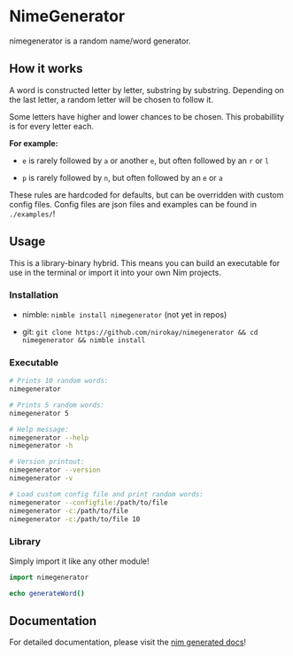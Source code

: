 # NimeGenerator

nimegenerator is a random name/word generator.

## How it works

A word is constructed letter by letter, substring by substring. Depending on the last letter, a random letter will be chosen to follow it.

Some letters have higher and lower chances to be chosen. This probabillity is for every letter each.

**For example:**

* `e` is rarely followed by `a` or another `e`, but often followed by an `r` or `l`

* `p` is rarely followed by `n`, but often followed by an `e` or `a`

These rules are hardcoded for defaults, but can be overridden with custom config files. Config files are json files and examples can be found in `./examples/`!

## Usage

This is a library-binary hybrid. This means you can build an executable for use in the terminal or import it into your own Nim projects.

### Installation

* nimble: `nimble install nimegenerator` (not yet in repos)

* git: `git clone https://github.com/nirokay/nimegenerator && cd nimegenerator && nimble install`

### Executable

```bash
# Prints 10 random words:
nimegenerator

# Prints 5 random words:
nimegenerator 5

# Help message:
nimegenerator --help
nimegenerator -h

# Version printout:
nimegenerator --version
nimegenerator -v

# Load custom config file and print random words:
nimegenerator --configfile:/path/to/file
nimegenerator -c:/path/to/file
nimegenerator -c:/path/to/file 10
```

### Library

Simply import it like any other module!

```nim
import nimegenerator

echo generateWord()
```

## Documentation

For detailed documentation, please visit the [nim generated docs](https://nirokay.github.io/nim-docs/nimegenerator/nimegenerator)!
